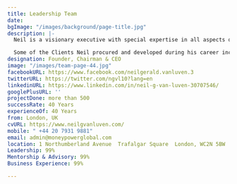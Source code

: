 ```yaml
---
title: Leadership Team
date: 
bgImage: "/images/background/page-title.jpg"
description: |-
  Neil is a visionary executive with special expertise in all aspects of Balance Sheet Optimization. Neil has developed solutions to most challenges facing over 1000 organizations in 48 Countries over a 35-year period with Moneypower International – a Company He Founded in 1975. Particular skills developed during this period included driving transformational and cultural change in multiple challenging jurisdictions.

  Some of the Clients Neil procured and developed during his career include GE Medical; Dell; Unisys; Getronics; GlaxoSmithKline; Nabisco; IBM; and Chemical Bank.
designation: Founder, Chairman & CEO
image: "/images/team-page-44.jpg"
facebookURL: https://www.facebook.com/neilgerald.vanluven.3
twitterURL: https://twitter.com/ngvl10?lang=en
linkedinURL: https://www.linkedin.com/in/neil-g-van-luven-30707546/
googlePlusURL: ''
projectDone: more than 500
successRate: 40 Years
experienceOf: 40 Years
from: London, UK
cvURL: https://www.neilgvanluven.com/
mobile: " +44 20 7931 9881"
email: admin@moneypowerglobal.com
location: 1 Northumberland Avenue  Trafalgar Square  London, WC2N 5BW  UK.
Leadership: 99%
Mentorship & Advisory: 99%
Business Experience: 99%

---
```

